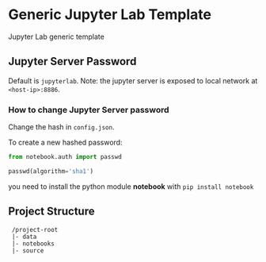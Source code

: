 # Generic Jupyter Lab Template

Jupyter Lab generic template

## Jupyter Server Password
Default is `jupyterlab`.
Note: the jupyter server is exposed to local network at `<host-ip>:8886`.

### How to change Jupyter Server password
Change the hash in `config.json`.

To create a new hashed password:
```python
from notebook.auth import passwd

passwd(algorithm='sha1')
```

you need to install the python module **notebook** with
```pip install notebook```


## Project Structure

```text
 /project-root
 |- data
 |- notebooks
 |- source
```

